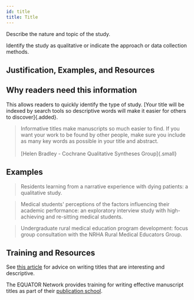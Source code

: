 ```yaml
---
id: title
title: Title
---
```

Describe the nature and topic of the study.

Identify the study as qualitative or indicate the approach or data collection methods.

## Justification, Examples, and Resources

## Why readers need this information

This allows readers to quickly identify the type of study. [Your title will be indexed by search tools so descriptive words will make it easier for others to discover]{.added}.

> Informative titles make manuscripts so much easier to find. If you want your work to be found by other people, make sure you include as many key words as possible in your title and abstract.<br><br>[Helen Bradley - Cochrane Qualitative Syntheses Group]{.small}

## Examples

> Residents learning from a narrative experience with dying patients: a qualitative study.

> Medical students' perceptions of the factors influencing their academic performance: an exploratory interview study with high-achieving and re-sitting medical students.

> Undergraduate rural medical education program development: focus group consultation with the NRHA Rural Medical Educators Group.

<!-- #TODO: examples of titles that could be improved -->

## Training and Resources

See [this article](https://doi.org/10.1007/s40037-016-0267-3) for advice on writing titles that are interesting and descriptive.

The EQUATOR Network provides training for writing effective manuscript titles as part of their [publication school](https://www.equator-network.org/2023/01/24/uk-equator-centre-publication-school-april-2023/).